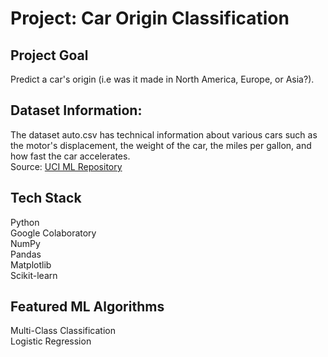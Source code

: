 # Project: Car Origin Classification

## Project Goal
Predict a car's origin (i.e was it made in North America, Europe, or Asia?).

## Dataset Information: 
The dataset auto.csv has technical information about various cars such as the motor's displacement, the weight of the car, the miles per gallon, and how fast the car accelerates. </br>
Source: [UCI ML Repository](https://archive.ics.uci.edu/ml/datasets/Auto+MPG) </br>

## Tech Stack
Python<br />
Google Colaboratory<br />
NumPy<br />
Pandas<br />
Matplotlib<br />
Scikit-learn<br />

## Featured ML Algorithms
Multi-Class Classification<br />
Logistic Regression<br />
